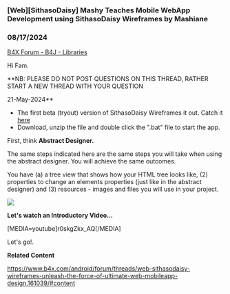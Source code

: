 ### [Web][SithasoDaisy] Mashy Teaches Mobile WebApp Development using SithasoDaisy Wireframes by Mashiane
### 08/17/2024
[B4X Forum - B4J - Libraries](https://www.b4x.com/android/forum/threads/161179/)

Hi Fam.  
  
**NB: PLEASE DO NOT POST QUESTIONS ON THIS THREAD, RATHER START A NEW THREAD WITH YOUR QUESTION  
  
21-May-2024**  

- The first beta (tryout) version of SithasoDaisy Wireframes it out. Catch it [here](https://terabox.com/s/19BXJACt_UYztLm4bK1jncg)
- Download, unzip the file and double click the ".bat" file to start the app.

  
First, think **Abstract Designer.**  
  
The same steps indicated here are the same steps you will take when using the abstract designer. You will achieve the same outcomes.  
  
You have (a) a tree view that shows how your HTML tree looks like, (2) properties to change an elements properties (just like in the abstract designer) and (3) resources - images and files you will use in your project.  
  
![](https://www.b4x.com/android/forum/attachments/153790)  
  
**Let's watch an Introductory Video…**  
  
[MEDIA=youtube]r0skgZkx\_AQ[/MEDIA]  
  
Let's go!.  
  
**Related Content**  
  
<https://www.b4x.com/android/forum/threads/web-sithasodaisy-wireframes-unleash-the-force-of-ultimate-web-mobileapp-design.161039/#content>